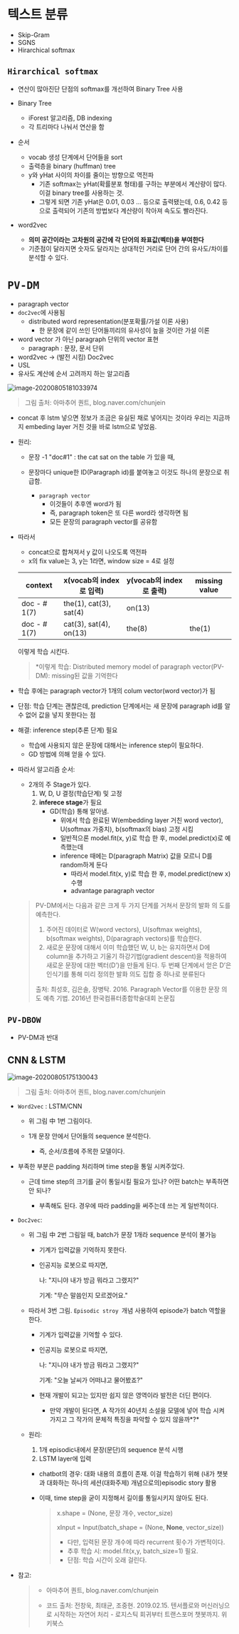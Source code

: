 



# 텍스트 분류



* Skip-Gram
* SGNS
* Hirarchical softmax





## `Hirarchical softmax`

* 연산이 많아진단 단점의 softmax를 개선하여 Binary Tree 사용
* Binary Tree
  * iForest 알고리즘, DB indexing
  * 각 트리마다 나눠서 연산을 함 
* 순서
  * vocab 생성 단계에서 단어들을 sort
  * 출력층을 binary (huffman) tree
  * y와 yHat 사이의 차이를 줄이는 방향으로 역전파 
    * 기존 softmax는 yHat(확률분포 형태)를 구하는 부분에서 계산량이 많다. 이걸 binary tree를 사용하는 것.
    * 그렇게 되면 기존 yHat은 0.01, 0.03 ... 등으로 출력됐는데, 0.6, 0.42 등으로 출력되어 기존의 방법보다 계산량이 작아져 속도도 빨라진다.
    
      

* word2vec
  * **의미 공간이라는 고차원의 공간에 각 단어의 좌표값(벡터)을 부여한다**
  * 기준점이 달라지면 숫자도 달라지는 상대적인 거리로 단어 간의 유사도/차이를 분석할 수 있다.

    



# `PV-DM`

* paragraph vector
* `doc2vec`에 사용됨
  * distributed word representation(분포확률/가설 이론 사용)
    * 한 문장에 같이 쓰인 단어들끼리의 유사성이 높을 것이란 가설 이론
* word vector 가 아닌 paragraph 단위의 vector 표현
  * paragraph : 문장, 문서 단위
* word2vec → (발전 시킴) Doc2vec
* USL
* 유사도 계산에 순서 고려까지 하는 알고리즘 

![image-20200805181033974](markdown-images/image-20200805181033974.png)

> 그림 출처: 아마추어 퀀트, blog.naver.com/chunjein

* concat 후 lstm 넣으면 정보가 조금은 유실된 채로 넣어지는 것이라 우리는 지금까지 embeding layer 거친 것을 바로 lstm으로 넣었음.





* 원리: 
  * 문장 -1 "doc#1" : the cat sat on the table 가 있을 때,

  * 문장마다 unique한 ID(Paragraph id)를 붙여놓고 이것도 하나의 문장으로 취급함.
    * `paragraph vector `
      * 이것들이 추후엔 word가 됨
      * 즉, paragraph token은 또 다른 word라 생각하면 됨 
      * 모든 문장의 paragraph vector를 공유함 

* 따라서

  * concat으로 합쳐져서 y 값이 나오도록 역전파
  * x의 fix value는 3, y는 1라면, window size = 4로 설정

  | context      | x(vocab의 index로 입력) | y(vocab의 index로 출력) | missing value |
  | ------------ | ----------------------- | ----------------------- | ------------- |
  | doc - # 1(7) | the(1), cat(3), sat(4)  | on(13)                  |               |
  | doc - # 1(7) | cat(3), sat(4), on(13)  | the(8)                  | the(1)        |

  이렇게 학습 시킨다.

  > *이렇게 학습: Distributed memory model of paragraph vector(PV-DM): missing된 값을 기억한다

* 학습 후에는 paragraph vector가 1개의 colum vector(word vector)가 됨

* 단점: 학습 단계는 괜찮은데, prediction 단계에서는 새 문장에 paragraph id를 알 수 없어 값을 넣지 못한다는 점

* 해결: inference step(추론 단계) 필요

  * 학습에 사용되지 않은 문장에 대해서는 inference step이 필요하다.
  * GD 방법에 의해 얻을 수 있다.

* 따라서 알고리즘 순서: 

  * 2개의 주 Stage가 있다.
    1. W, D, U 결정(학습단계) 및 고정
    2. **inferece stage**가 필요
       * GD(학습) 통해 알아냄. 
         * 위에서 학습 완료된 W(embedding layer 거친 word vector), U(softmax 가중치), b(softmax의 bias) 고정 시킴
         * 일반적으론 model.fit(x, y)로 학습 한 후, model.predict(x)로 예측했는데 
         * inference 때에는 D(paragraph Matrix) 값을 모르니 D를 random하게 둔다
           * 따라서 model.fit(x, y)로 학습 한 후, model.predict(new x) 수행
           * advantage paragraph vector 

  > PV-DM에서는 다음과 같은 크게 두 가지 단계를 거쳐서 문장의 발화 의 도를 예측한다. 
  > 1) 주어진 데이터로 W(word vectors), U(softmax weights), b(softmax weights), D(paragraph vectors)를 학습한다. 
  > 2) 새로운 문장에 대해서 이미 학습했던 W, U, b는 유지하면서 D에 column을 추가하고 기울기 하강기법(gradient descent)을 적용하여 새로운 문장에 대한 벡터(D’)을 만들게 된다. 
  > 두 번째 단계에서 얻은 D’은 인식기를 통해 미리 정의한 발화 의도 집합 중 하나로 분류된다
  >
  > 출처: 최성호, 김은솔, 장병탁. 2016. Paragraph Vector를 이용한 문장 의도 예측 기법. 2016년 한국컴퓨터종합학술대회 논문집






## `PV-DBOW	`

* PV-DM과 반대 





## CNN & LSTM

![image-20200805175130043](markdown-images/image-20200805175130043.png)

> 그림 출처: 아마추어 퀀트, blog.naver.com/chunjein



* `Word2vec` : LSTM/CNN
  
  * 위 그림 中 1번 그림이다.
  
  * 1개 문장 안에서 단어들의 sequence 분석한다.
    * 즉, 순서/흐름에 주목한 모델이다.
* 부족한 부분은 padding 처리하며 time step을 통일 시켜주었다.
    * 근데 time step의 크기를 굳이 통일시킬 필요가 있나? 어떤 batch는 부족하면 안 되나? 
      
      * 부족해도 된다. 경우에 따라 padding을 써주는데 쓰는 게 일반적이다. 
      
      
  
* `Doc2vec`: 

  * 위 그림 中 2번 그림일 때, batch가 문장 1개라 sequence 분석이 불가능

    * 기계가 입력값을 기억하지 못한다.

    * 인공지능 로봇으로 따지면, 

      나: "지니야 내가 방금 뭐라고 그랬지?"

      기계: "무슨 말씀인지 모르겠어요."

  * 따라서 3번 그림. `Episodic stroy `개념 사용하여 episode가 batch 역할을 한다. 

    * 기계가 입력값을 기억할 수 있다. 

    * 인공지능 로봇으로 따지면, 

      나: "지니야 내가 방금 뭐라고 그랬지?"

      기계: "오늘 날씨가 어떠냐고 물어봤죠?"

    * 현재 개발이 되고는 있지만 쉽지 않은 영역이라 발전은 더딘 편이다.
      * 만약 개발이 된다면, A 작가의 40년치 소설을 모델에 넣어 학습 시켜 가지고 그 작가의 문체적 특징을 파악할 수 있지 않을까*?*

  * 원리: 

    1. 1개 episodic내에서 문장(문단)의 sequence 분석 시행
    2. LSTM layer에 입력

    * chatbot의 경우: 대화 내용의 흐름이 존재. 이걸 학습하기 위해 (내가 챗봇과 대화하는 하나의 세션(대화주제) 개념으로의)episodic story 활용 

    * 이때, time step을 굳이 지정해서 길이를 통일시키지 않아도 된다. 

      > x.shape = (None, 문장 개수, vector_size)
      >
      > xInput = Input(batch_shape = (None, **None**, vector_size))
      >
      > * 다만, 입력된 문장 개수에 따라 recurrent 횟수가 가변적이다.
      > * 추후 학습 시: model.fit(x,y, batch_size=1) 필요.
      > * 단점: 학습 시간이 오래 걸린다.









* 참고: 

  >* 아마추어 퀀트, blog.naver.com/chunjein
  >
  >* 코드 출처: 전창욱, 최태균, 조중현. 2019.02.15. 텐서플로와 머신러닝으로 시작하는 자연어 처리 - 로지스틱 회귀부터 트랜스포머 챗봇까지. 위키북스


